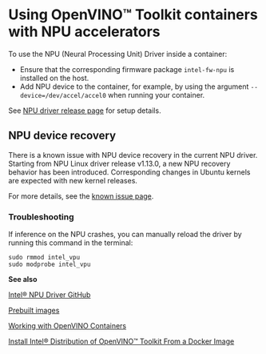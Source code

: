 # Using OpenVINO™ Toolkit containers with NPU accelerators

To use the NPU (Neural Processing Unit) Driver inside a container:
- Ensure that the corresponding firmware package `intel-fw-npu` is installed on the host. 
- Add NPU device to the container, for example, by using the argument `--device=/dev/accel/accel0` when running your container. 

See [NPU driver release page](https://github.com/intel/linux-npu-driver/releases) for setup details.

## NPU device recovery

There is a known issue with NPU device recovery in the current NPU driver.
Starting from NPU Linux driver release v1.13.0, a new NPU recovery behavior has been introduced. 
Corresponding changes in Ubuntu kernels are expected with new kernel releases. 

For more details, see the [known issue page](https://github.com/intel/linux-npu-driver/issues/87).

### Troubleshooting 

If inference on the NPU crashes, you can manually reload the driver by running this command in the terminal: 

```
sudo rmmod intel_vpu
sudo modprobe intel_vpu
```

**See also**

[Intel® NPU Driver GitHub](https://github.com/intel/linux-npu-driver)

[Prebuilt images](#prebuilt-images)

[Working with OpenVINO Containers](docs/containers.md)

[Install Intel® Distribution of OpenVINO™ Toolkit From a Docker Image](https://docs.openvino.ai/2025/get-started/install-openvino/install-openvino-docker-linux.html)
